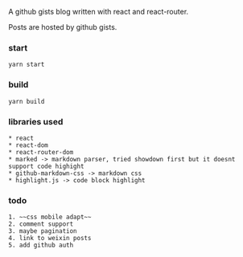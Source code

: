 A github gists blog written with react and react-router.

Posts are hosted by github gists.

### start

`yarn start`

### build

`yarn build`

### libraries used

    * react
    * react-dom
    * react-router-dom
    * marked -> markdown parser, tried showdown first but it doesnt support code highight
    * github-markdown-css -> markdown css
    * highlight.js -> code block highlight

### todo

    1. ~~css mobile adapt~~
    2. comment support
    3. maybe pagination
    4. link to weixin posts
    5. add github auth

